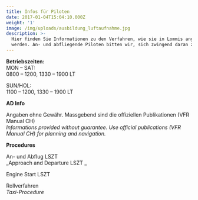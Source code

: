 ```yaml
---
title: Infos für Piloten
date: 2017-01-04T15:04:10.000Z
weight: '1'
image: /img/uploads/ausbildung_luftaufnahme.jpg
description: >-
  Hier finden Sie Informationen zu den Verfahren, wie sie in Lommis angewendet
  werden. An- und abfliegende Piloten bitten wir, sich zwingend daran zu halten.
---
```

**Betriebszeiten:**\
MON – SAT: \
0800 – 1200, 1330 – 1900 LT

SUN/HOL: \
1100 – 1200, 1330 – 1900 LT

**AD Info**

Angaben ohne Gewähr. Massgebend sind die offiziellen Publikationen (VFR Manual CH)\
_Informations provided without guarantee. Use official publications (VFR Manual CH) for planning and navigation._

**Procedures**

An- und Abflug LSZT\
_Approach and Departure LSZT _



Engine Start LSZT



Rollverfahren\
_Taxi-Procedure_
